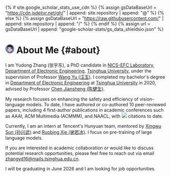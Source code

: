 {% if site.google_scholar_stats_use_cdn %}
{% assign gsDataBaseUrl = "https://cdn.jsdelivr.net/gh/" | append: site.repository | append: "@" %}
{% else %}
{% assign gsDataBaseUrl = "https://raw.githubusercontent.com/" | append: site.repository | append: "/" %}
{% endif %}
{% assign url = gsDataBaseUrl | append: "google-scholar-stats/gs_data_shieldsio.json" %}

# <img src='images/android-chrome-192x192.png' style='height: 1em;'> About Me {#about}

I am Yudong Zhang (张宇东), a PhD candidate in [NICS-EFC Laboratory](https://nicsefc.ee.tsinghua.edu.cn/), [Department of Electronic Engineering](https://www.ee.tsinghua.edu.cn/), [Tsinghua University](https://www.tsinghua.edu.cn/), under the supervision of Professor [Wang Yu (汪玉)](https://web.ee.tsinghua.edu.cn/wangyu/en/). I completed my bachelor's degree in [Department of Electronic Engineering](https://www.ee.tsinghua.edu.cn/) at [Tsinghua University](https://www.tsinghua.edu.cn/) in 2020, advised by Professor [Chen Jiansheng (陈健生)](https://jschenthu.weebly.com/).

My research focuses on enhancing the safety and efficiency of vision-language models. To date, I have authored or co-authored 10 peer-reviewed papers, including 4 first-author publications in academic conferences such as AAAI, ACM Multimedia (ACMMM), and NAACL, with <a href='https://scholar.google.com/citations?user=6bsN3RYAAAAJ'><img src="https://img.shields.io/endpoint?url={{ url | url_encode }}&logo=Google%20Scholar&labelColor=f6f6f6&color=9cf&style=flat&label=citations"></a> citations to date.

Currently, I am an intern at Tencent's Hunyuan team, mentored by [Xingwu Sun (孙兴武)](https://scholar.google.com/citations?user=rjC51OsAAAAJ) and [Ruobing Xie (谢若冰)](https://ruobingxie.github.io/). I focus on pre-training of large language models.

If you are interested in academic collaboration or would like to discuss potential research opportunities, please feel free to reach out via email [zhangyd16@mails.tsinghua.edu.cn](mailto:zhangyd16@mails.tsinghua.edu.cn).

I will be graduating in June 2026 and I am looking for job opportunities.